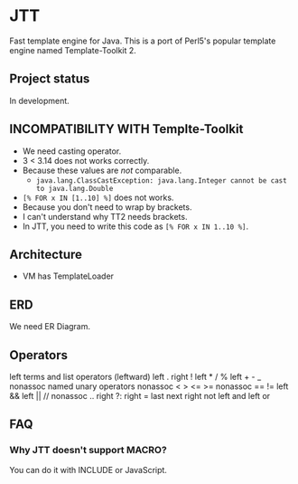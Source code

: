 # JTT

Fast template engine for Java.
This is a port of Perl5's popular template engine named Template-Toolkit 2.


## Project status

In development.

## INCOMPATIBILITY WITH Templte-Toolkit

 * We need casting operator.
 * 3 < 3.14 does not works correctly.
  * Because these values are *not* comparable.
    * `java.lang.ClassCastException: java.lang.Integer cannot be cast to java.lang.Double`
 * `[% FOR x IN [1..10] %]` does not works.
  * Because you don't need to wrap by brackets.
  * I can't understand why TT2 needs brackets.
  * In JTT, you need to write this code as `[% FOR x IN 1..10 %]`.

## Architecture

  * VM has TemplateLoader

## ERD

We need ER Diagram.

## Operators

  left	terms and list operators (leftward)
  left	.
  right	!
  left	* / %
  left	+ - _
  nonassoc	named unary operators
  nonassoc	< > <= >=
  nonassoc	== !=
  left	&&
  left	|| //
  nonassoc	..
  right	?:
  right	= last next
  right	not
  left	and
  left	or



## FAQ

### Why  JTT doesn't support MACRO?

You can do it with INCLUDE or JavaScript.
